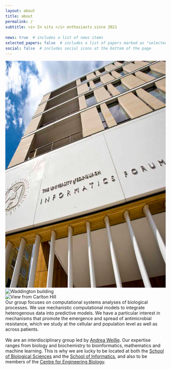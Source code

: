 ```yaml
---
layout: about
title: about
permalink: /
subtitle: <i> In situ </i> enthusiasts since 2021

news: true  # includes a list of news items
selected_papers: false  # includes a list of papers marked as "selected={true}"
social: false  # includes social icons at the bottom of the page
---
```


<div class="container">
  <div class="img-group">
    <div class="img1">
      <img src="../assets/img/stock/infoOutside_cropped.png" alt="Informatics Forum" class="img-fluid rounded z-depth-1">
    </div>
    <div class="img2">
      <img src="../assets/img/stock/waddington_cropped.png" alt="Waddington building" class="img-fluid rounded z-depth-1">
    </div>
    <div class="img1">
      <img src="../assets/img/stock/carlton_cropped.png" alt="View from Carlton Hill" class="img-fluid rounded z-depth-1">
    </div>
  </div>
</div>

<div> 
  Our group focuses on computational systems analyses of biological processes. We use mechanistic computational models 
to integrate heterogenous data into predictive models. We have a particular interest in mechanisms that promote the 
emergence and spread of antimicrobial resistance, which we study at the cellular and population level as well as across 
patients. <br> <br>
  We are an interdisciplinary group led by <a href="/people/andreaWeisse/">Andrea Weiße</a>. Our expertise ranges from 
biology and biochemistry to bioinformatics, mathematics and machine learning. This is why we are lucky to be located at 
both the <a href="https://www.ed.ac.uk/biology">School of Biological Sciences</a> and the <a 
href="https://www.ed.ac.uk/informatics/">School of Informatics</a>, and also to be members of the <a 
href="https://www.ed.ac.uk/biology/centre-engineering-biology">Centre for Engineering Biology</a>. <br> <br>
</div>